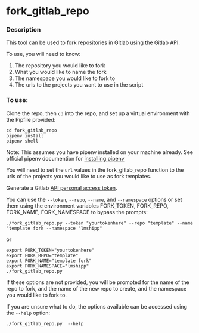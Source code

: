 # fork_gitlab_repo

### Description
This tool can be used to fork repositories in Gitlab using the Gitlab API. 

To use, you will need to know:
1. The repository you would like to fork
2. What you would like to name the fork
3. The namespace you would like to fork to
4. The urls to the projects you want to use in the script

### To use:

Clone the repo, then `cd` into the repo, and set up a virtual environment with the Pipfile provided:
```
cd fork_gitlab_repo
pipenv install
pipenv shell
```

Note: This assumes you have pipenv installed on your machine already. See official pipenv documention for [installing pipenv](https://pipenv.pypa.io/en/latest/install/#installing-pipenv)

You will need to set the `url` values in the fork_gitlab_repo function to the urls of the projects you would like to use as fork templates.

Generate a Gitlab [API personal access token](https://docs.gitlab.com/ee/user/profile/personal_access_tokens.html).

You can use the `--token`, `--repo`, `--name`, and `--namespace` options or set them using the environment variables FORK_TOKEN, FORK_REPO, FORK_NAME, FORK_NAMESPACE to bypass the prompts:

```
./fork_gitlab_repo.py --token "yourtokenhere" --repo "template" --name "template fork --namespace "lmshipp" 
```
or

```
export FORK_TOKEN="yourtokenhere"
export FORK_REPO="template"
export FORK_NAME="template fork"
export FORK_NAMESPACE="lmshipp"
./fork_gitlab_repo.py
```

If these options are not provided, you will be prompted for the name of the repo to fork, and the name of the new repo to create, and the namespace you would like to fork to.

If you are unsure what to do, the options available can be accessed using the `--help` option:

```
./fork_gitlab_repo.py  --help
```

